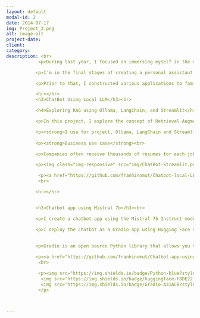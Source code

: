 ```yaml
---
layout: default
modal-id: 2
date: 2014-07-17
img: Project_2.png
alt: image-alt
project-date: 
client: 
category: 
description: <br>
            <p>During last year, I focused on immersing myself in the most recent trends and algorithms within AI. My primary concentration was on exploring and developing various business use cases associated with Large Language Models (LLMs).</p>

           <p>I'm in the final stages of creating a personal assistant tailored to enhance my productivity as a data scientist. The initial demonstration will be ready in the upcoming days.</p>

           <p>Prior to that, I constructed various applications to familiarize myself with diverse language models (LLMs) and technologies, laying the foundation for the development of my personal assistant.</p>

           <hr></hr>
           <h3>ChatBot Using Local LLM</h3><br>

           <h4>Exploring RAG using Ollama, LangChain, and Streamlit</h4><br>

           <p>In this project, I explore the concept of Retrieval Augmented Generation (RAG). I build a web app that accepts, through upload, a CSV document and answers questions about that document.</p>

           <p><strong>I use for project, Ollama, LangChain and Streamlit</strong></p>
           
           <p><strong>Business use case</strong><br>

           <p>Companies often receive thousands of resumes for each job posting and employ dedicated screening officers to screen qualified candidates. We can ask the chatbot questions to quickly find out, for example, which candidate has a specific skill.</p>

           <p><img class="img-responsive" src="img/ChatBot-Streamlit.png" alt="profile-pic"></p>

            <p><a href="https://github.com/franhinomut/Chatbot-local-LLM" target="_blank">View code on GitHub</a></p>
            <br>

           <hr></hr>


           <h3>Chatbot app using Mistral 7b</h3><br>

           <p>I create a chatbot app using the Mistral 7b Instruct model, a large language model fine-tuned for following instructions. I am going to access it through the Hugging Face API.</p>

           <p>I deploy the chatbot as a Gradio app using Hugging Face space that can be accessed throug this <a href="https://huggingface.co/spaces/franhinomut/Chatbot-Mistral-7b" target="_blank"> link</a></p>
           
           
           <p>Gradio is an open source Python library that allows you to create interactive web-based interfaces for machine learning models quickly and easily.</p>

           <p><a href="https://github.com/franhinomut/Chatbot-app-using-Mistral-7b" target="_blank">View code on GitHub</a></p>
            <br>

            <p><img src="https://img.shields.io/badge/Python-blue?style=plastic&amp;logo=python&amp;logoColor=white" alt="">
             <img src="https://img.shields.io/badge/huggingface-F8DE22?style=plastic&amp;logo=huggingface&amp;logoColor=white" alt="">
             <img src="https://img.shields.io/badge/Gradio-A31ACB?style=plastic&amp;logo=gradio&amp;logoColor=white" alt="">            
            </p>



---
```

